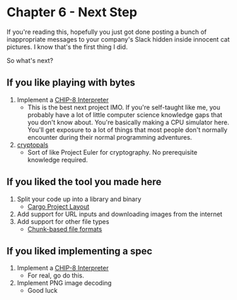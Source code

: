 # Chapter 6 - Next Step

If you're reading this, hopefully you just got done posting a bunch of inappropriate messages to your company's Slack hidden inside innocent cat pictures. I know that's the first thing I did.

So what's next?


## If you like playing with bytes
1. Implement a [CHIP-8 Interpreter](http://devernay.free.fr/hacks/chip8/C8TECH10.HTM)
    * This is the best next project IMO. If you're self-taught like me, you probably have a lot of little computer science knowledge gaps that you don't know about. You're basically making a CPU simulator here. You'll get exposure to a lot of things that most people don't normally encounter during their normal programming adventures.
2. [cryptopals](https://cryptopals.com/)
    * Sort of like Project Euler for cryptography. No prerequisite knowledge required.


## If you liked the tool you made here
 1. Split your code up into a library and binary
    * [Cargo Project Layout](https://doc.rust-lang.org/cargo/guide/project-layout.html)
 2. Add support for URL inputs and downloading images from the internet
 3. Add support for other file types
    * [Chunk-based file formats](https://en.wikipedia.org/wiki/File_format#Chunk-based_formats)


## If you liked implementing a spec
 1. Implement a [CHIP-8 Interpreter](http://devernay.free.fr/hacks/chip8/C8TECH10.HTM)
    * For real, go do this.
 2. Implement PNG image decoding
    * Good luck
